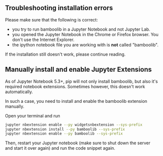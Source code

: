 ## Troubleshooting installation errors

Please make sure that the following is correct:
- you try to run bamboolib in a Jupyter Notebook and not Jupyter Lab.
- you opened the Jupyter Notebook in the Chrome or Firefox browser. You don't use the Internet Explorer.
- the ipython notebook file you are working with is **not** called "bamboolib".

If the installation still doesn't work, please continue reading.

## Manually install and enable Jupyter Extensions

As of Jupyter Notebook 5.3+, pip will not only install bamboolib, but also it's required notebook extensions. Sometimes however, this doesn't work automatically.

In such a case, you need to install and enable the bamboolib extension manually.

Open your terminal and run

```bash
jupyter nbextension enable --py widgetsnbextension --sys-prefix
jupyter nbextension install --py bamboolib --sys-prefix
jupyter nbextension enable --py bamboolib --sys-prefix
```

Then, restart your Jupyter notebook (make sure to shut down the server and start it over again) and run the code snippet again.
